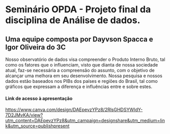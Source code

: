 # Seminário OPDA - Projeto final da disciplina de Análise de dados.
## Uma equipe composta por Dayvson Spacca e Igor Oliveira do 3C

Nosso observatório de dados visa compreender o Produto Interno Bruto, tal como os fatores que o influenciam, visto que dianta de nossa sociedade atual, faz-se necessária a compreensão do assunto, com o objetivo de alcançar uma melhora em seu desenvolvimento. Nossa pesquisa e nossos dados estão baseados nos PIBs dos países e regiões do Brasil, tal como gráficos que expressam a diferença e influências entre e sobre estes.
#### Link de acesso à apresentação
https://www.canva.com/design/DAEpevzYPz8/2RlsGHDSYWIdY-7D2JMvKA/view?utm_content=DAEpevzYPz8&utm_campaign=designshare&utm_medium=link&utm_source=publishpresent
